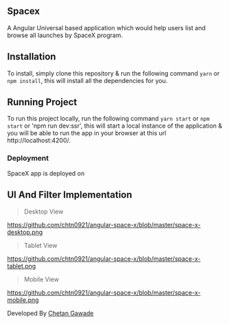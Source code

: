 ## Spacex
A Angular Universal based application which would help users list and browse all launches by SpaceX program.

## Installation
To install, simply clone this repository & run the following command  `yarn` or `npm install`, this will install all the dependencies for you.

## Running Project
To run this project locally, run the following command  `yarn start` or `npm start` or 'npm run dev:ssr', this will start a local instance of the application & you will be able to run the app in your browser at this url http://localhost:4200/.

### Deployment

SpaceX app is deployed on 


## UI And Filter Implementation

>Desktop View

https://github.com/chtn0921/angular-space-x/blob/master/space-x-desktop.png

>Tablet View

https://github.com/chtn0921/angular-space-x/blob/master/space-x-tablet.png

>Mobile View

https://github.com/chtn0921/angular-space-x/blob/master/space-x-mobile.png

Developed By [Chetan Gawade](https://github.com/chtn0921)
